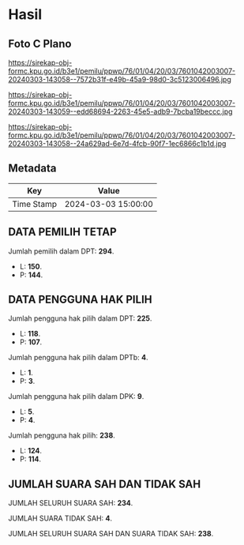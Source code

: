 # Hasil

## Foto C Plano

https://sirekap-obj-formc.kpu.go.id/b3e1/pemilu/ppwp/76/01/04/20/03/7601042003007-20240303-143058--7572b31f-e49b-45a9-98d0-3c5123006496.jpg

https://sirekap-obj-formc.kpu.go.id/b3e1/pemilu/ppwp/76/01/04/20/03/7601042003007-20240303-143059--edd68694-2263-45e5-adb9-7bcba19beccc.jpg

https://sirekap-obj-formc.kpu.go.id/b3e1/pemilu/ppwp/76/01/04/20/03/7601042003007-20240303-143058--24a629ad-6e7d-4fcb-90f7-1ec6866c1b1d.jpg


## Metadata

| Key        | Value               |
| ---------- | ------------------- |
| Time Stamp | 2024-03-03 15:00:00 |


## DATA PEMILIH TETAP

Jumlah pemilih dalam DPT: **294**.
 * L: **150**.
 * P: **144**.

## DATA PENGGUNA HAK PILIH

Jumlah pengguna hak pilih dalam DPT: **225**.
 * L: **118**.
 * P: **107**.

Jumlah pengguna hak pilih dalam DPTb: **4**.
 * L: **1**.
 * P: **3**.

Jumlah pengguna hak pilih dalam DPK: **9**.
 * L: **5**.
 * P: **4**.

Jumlah pengguna hak pilih: **238**.
 * L: **124**.
 * P: **114**.

## JUMLAH SUARA SAH DAN TIDAK SAH

JUMLAH SELURUH SUARA SAH: **234**.

JUMLAH SUARA TIDAK SAH: **4**.

JUMLAH SELURUH SUARA SAH DAN SUARA TIDAK SAH: **238**.


